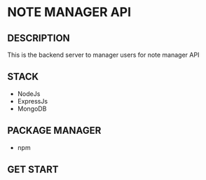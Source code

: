 # NOTE MANAGER  API

## DESCRIPTION
This is the backend server to manager users for note manager API

## STACK
- NodeJs
- ExpressJs
- MongoDB

## PACKAGE MANAGER
- npm

## GET START
